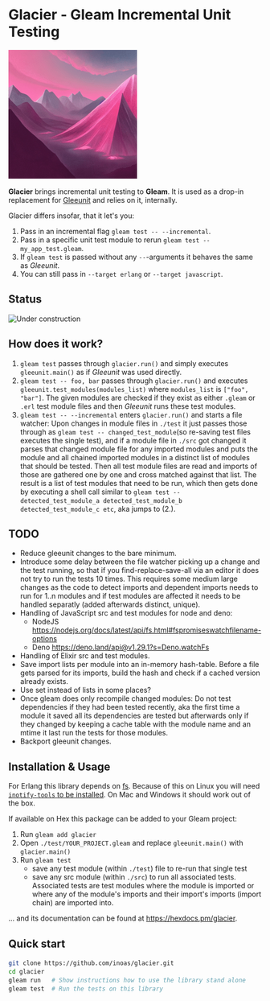 # Glacier - Gleam Incremental Unit Testing

![Under construction](./resources/glacier-logo.png)

<!-- [![Package Version](https://img.shields.io/hexpm/v/glacier)](https://hex.pm/packages/glacier)
[![Hex Docs](https://img.shields.io/badge/hex-docs-ffaff3)](https://hexdocs.pm/glacier/) -->

**Glacier** brings incremental unit testing to **Gleam**.
It is used as a drop-in replacement for [Gleeunit](https://hexdocs.pm/gleeunit) and relies on it, internally.

Glacier differs insofar, that it let's you:

1. Pass in an incremental flag `gleam test -- --incremental`.
2. Pass in a specific unit test module to rerun `gleam test -- my_app_test.gleam`.
3. If `gleam test` is passed without any `--`-arguments it behaves the same as *Gleeunit*.
4. You can still pass in `--target erlang` or `--target javascript`.

## Status

![Under construction](https://web.archive.org/web/20090829023556im_/http://geocities.com/okitsugu/underconstruction.gif)

## How does it work?

1. `gleam test` passes through `glacier.run()` and simply executes `gleeunit.main()` as if *Gleeunit* was used directly.
2. `gleam test -- foo, bar` passes through `glacier.run()` and executes `gleeunit.test_modules(modules_list)` where `modules_list` is `["foo", "bar"]`. The given modules are checked if they exist as either `.gleam` or `.erl` test module files and then *Gleeunit* runs these test modules.
3. `gleam test -- --incremental` enters `glacier.run()` and starts a file watcher: Upon changes in module files in `./test` it just passes those through as `gleam test -- changed_test_module`(so re-saving test files executes the single test), and if a module file in `./src` got changed it parses that changed module file for any imported modules and puts the module and all chained imported modules in a distinct list of modules that should be tested. Then all test module files are read and imports of those are gathered one by one and cross matched against that list. The result is a list of test modules that need to be run, which then gets done by executing a shell call similar to `gleam test -- detected_test_module_a detected_test_module_b detected_test_module_c etc`, aka jumps to (2.).

## TODO

- Reduce gleeunit changes to the bare minimum.
- Introduce some delay between the file watcher picking up a change and the test running, so that if you find-replace-save-all via an editor it does not try to run the tests 10 times. This requires some medium large changes as the code to detect imports and dependent imports needs to run for 1..n modules and if test modules are affected it needs to be handled separatly (added afterwards distinct, unique).
- Handling of JavaScript src and test modules for node and deno:
  - NodeJS <https://nodejs.org/docs/latest/api/fs.html#fspromiseswatchfilename-options>
  - Deno <https://deno.land/api@v1.29.1?s=Deno.watchFs>
- Handling of Elixir src and test modules.
- Save import lists per module into an in-memory hash-table. Before a file gets parsed for its imports, build the hash and check if a cached version already exists.
- Use set instead of lists in some places?
- Once gleam does only recompile changed modules: Do not test dependencies if they had been tested recently, aka the first time a module it saved all its dependencies are tested but afterwards only if they changed by keeping a cache table with the module name and an mtime it last run the tests for those modules.
- Backport gleeunit changes.

## Installation & Usage

For Erlang this library depends on [fs](https://hexdocs.pm/fs/). Because of this on Linux you will need [`inotify-tools` to be installed](https://github.com/synrc/fs#backends). On Mac and Windows it should work out of the box.

If available on Hex this package can be added to your Gleam project:

1. Run `gleam add glacier`
2. Open `./test/YOUR_PROJECT.gleam` and replace `gleeunit.main()` with `glacier.main()`
3. Run `gleam test`
   - save any test module (within `./test`) file to re-run that single test
   - save any src module (within `./src`) to run all associated tests. Associated tests are test modules where the module is imported or where any of the module's imports and their import's imports (import chain) are imported into.

... and its documentation can be found at <https://hexdocs.pm/glacier>.

## Quick start

```sh
git clone https://github.com/inoas/glacier.git
cd glacier
gleam run   # Show instructions how to use the library stand alone
gleam test  # Run the tests on this library
```
